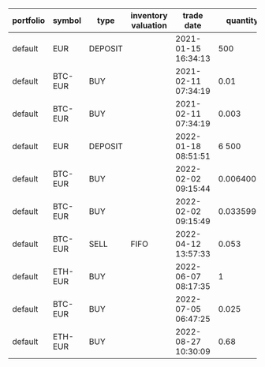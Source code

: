 
|portfolio|symbol |type   |inventory valuation|trade date         |quantity      |price    |fee           |currency|order id     |trade id|transfer id  |
|---------|-------|-------|-------------------|-------------------|--------------|---------|--------------|--------|-------------|--------|-------------|
|default  |EUR    |DEPOSIT|                   |2021-01-15 16:34:13|  500         |     1   |              |EUR     |             |        |45dea8b3-f234|
|default  |BTC-EUR|BUY    |                   |2021-02-11 07:34:19|    0.01      |36 933   |0.73866       |EUR     |83bb62a9-c8a5|19094504|             |
|default  |BTC-EUR|BUY    |                   |2021-02-11 07:34:19|    0.003     |36 933   |0.221598      |EUR     |84345a9a-6ba5|34594533|             |
|default  |EUR    |DEPOSIT|                   |2022-01-18 08:51:51|6 500         |     1   |              |EUR     |             |        |60dea8b3-b796|
|default  |BTC-EUR|BUY    |                   |2022-02-02 09:15:44|    0.00640035|34 065.92|0.436067622144|EUR     |83bb62a9-c8a5|19094504|             |
|default  |BTC-EUR|BUY    |                   |2022-02-02 09:15:49|    0.03359965|34 065.92|2.289205977856|EUR     |b0cd4543-0842|19067657|             |
|default  |BTC-EUR|SELL   |FIFO               |2022-04-12 13:57:33|    0.053     |37 178.52|3.94092312    |EUR     |06e93b40-f824|11160462|             |
|default  |ETH-EUR|BUY    |                   |2022-06-07 08:17:35|    1         | 1 645.07|3.29014       |EUR     |ca200a35-e23d|11653001|             |
|default  |BTC-EUR|BUY    |                   |2022-07-05 06:47:25|    0.025     |19 370.35|0.9685175     |EUR     |61787b51-d425|11355386|             |
|default  |ETH-EUR|BUY    |                   |2022-08-27 10:30:09|    0.68      | 1 515.51|2.0610936     |EUR     |f8e65f80-30fc|14575489|             |

